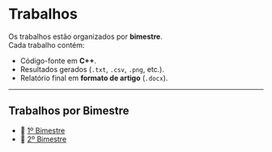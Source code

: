 # Trabalhos

Os trabalhos estão organizados por **bimestre**.  
Cada trabalho contém:  
- Código-fonte em **C++**.  
- Resultados gerados (`.txt`, `.csv`, `.png`, etc.).  
- Relatório final em **formato de artigo** (`.docx`).  

---

## Trabalhos por Bimestre

- 📘 [1º Bimestre](./1_bimestre/README.md)  
- 📘 [2º Bimestre](./2_bimestre/README.md)  
